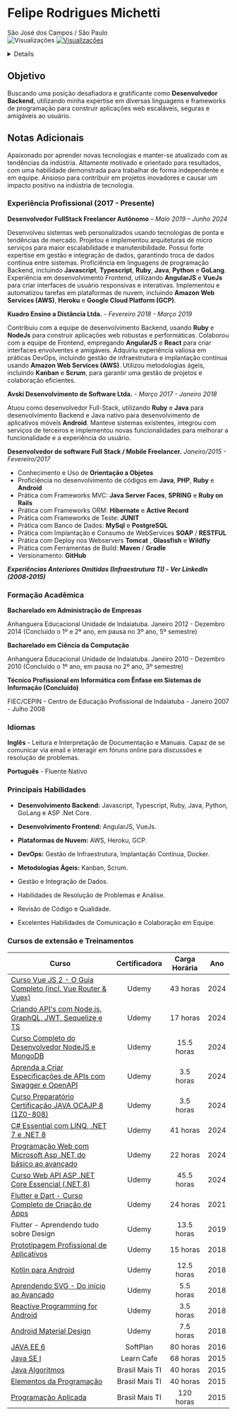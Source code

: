 # Felipe Rodrigues Michetti
São José dos Campos / São Paulo  
<img src="https://komarev.com/ghpvc/?username=frmichetti&color=red" alt="Visualizações" />
[![Visualizações](https://hits.seeyoufarm.com/api/count/incr/badge.svg?url=https%3A%2F%2Fgist.github.com%2Ffrmichetti%2F565bf971a2c5c621a34693b7463c2671&count_bg=%23C83D3D&title_bg=%23555555&icon=&icon_color=%23E7E7E7&title=Visualizações&edge_flat=false)](https://hits.seeyoufarm.com)
<details>   
<br/>  
Linkedin: https://www.linkedin.com/in/frmichetti 
<br/>   
GitHub: https://github.com/frmichetti 
<br/>
Email: frmichetti@gmail.com
<br/>  
WhatsApp: +55 12 99155-2277
</details> 

## Objetivo
Buscando uma posição desafiadora e gratificante como **Desenvolvedor Backend**, utilizando minha expertise em diversas linguagens e frameworks de programação para construir aplicações web escaláveis, seguras e amigáveis ao usuário.

## Notas Adicionais
Apaixonado por aprender novas tecnologias e manter-se atualizado com as tendências da indústria. Altamente motivado e orientado para resultados, com uma habilidade demonstrada para trabalhar de forma independente e em equipe. Ansioso para contribuir em projetos inovadores e causar um impacto positivo na indústria de tecnologia.

### Experiência Profissional (2017 - Presente)
**Desenvolvedor FullStack Freelancer Autônomo** _– Maio 2019 – Junho 2024_

Desenvolveu sistemas web personalizados usando tecnologias de ponta e tendências de mercado.
Projetou e implementou arquiteturas de micro serviços para maior escalabilidade e manutenibilidade.
Possui forte expertise em gestão e integração de dados, garantindo troca de dados contínua entre sistemas.
Proficiência em linguagens de programação Backend, incluindo **Javascript**, **Typescript**, **Ruby**, **Java**, **Python** e **GoLang**.
Experiência em desenvolvimento Frontend, utilizando **AngularJS** e **VueJs** para criar interfaces de usuário responsivas e interativas.
Implementou e automatizou tarefas em plataformas de nuvem, incluindo **Amazon Web Services (AWS)**, **Heroku** e **Google Cloud Platform (GCP)**.

**Kuadro Ensino a Distância Ltda.** _- Fevereiro 2018 - Março 2019_

Contribuiu com a equipe de desenvolvimento Backend, usando **Ruby** e **NodeJs** para construir aplicações web robustas e performáticas.
Colaborou com a equipe de Frontend, empregando **AngularJS** e **React** para criar interfaces envolventes e amigáveis.
Adquiriu experiência valiosa em práticas DevOps, incluindo gestão de infraestrutura e implantação contínua usando **Amazon Web Services (AWS)**.
Utilizou metodologias ágeis, incluindo **Kanban** e **Scrum**, para garantir uma gestão de projetos e colaboração eficientes.

**Avski Desenvolvimento de Software Ltda.** _- Março 2017 - Janeiro 2018_

Atuou como desenvolvedor Full-Stack, utilizando **Ruby** e **Java** para desenvolvimento Backend e Java nativo para desenvolvimento de aplicativos móveis **Android**.
Manteve sistemas existentes, integrou com serviços de terceiros e implementou novas funcionalidades para melhorar a funcionalidade e a experiência do usuário.

**Desenvolvedor de software Full Stack / Mobile Freelancer.** _Janeiro/2015 - Fevereiro/2017_
* Conhecimento e Uso de **Orientação a Objetos**
* Proficiência no desenvolvimento de códigos em **Java**, **PHP**, **Ruby** e **Android**
* Prática com Frameworks MVC: **Java Server Faces**, **SPRING** e **Ruby on Rails**
* Prática com Frameworks ORM: **Hibernate** e **Active Record**
* Prática com Frameworks de Teste: **JUNIT**
* Prática com Banco de Dados: **MySql** e **PostgreSQL**
* Prática com Implantação e Consumo de WebServices **SOAP** / **RESTFUL**
* Prática com Deploy nos Webservers **Tomcat** , **Glassfish** e **Wildfly**
* Prática com Ferramentas de Build: **Maven** / **Gradle**
* Versionamento: **GitHub**

**_Experiências Anteriores Omitidas (Infraestrutura TI) - Ver LinkedIn (2008-2015)_**

### Formação Acadêmica
**Bacharelado em Administração de Empresas**

Anhanguera Educacional Unidade de Indaiatuba. Janeiro 2012 - Dezembro 2014 (Concluído o 1º e 2º ano, em pausa no 3º ano, 5º semestre)

**Bacharelado em Ciência da Computação** 

Anhanguera Educacional Unidade de Indaiatuba. Janeiro 2010 - Dezembro 2010 (Concluído o 1º ano, em pausa no 2º ano, 3º semestre)

**Técnico Profissional em Informática com Ênfase em Sistemas de Informação (Concluído)**

FIEC/CEPIN - Centro de Educação Profissional de Indaiatuba - Janeiro 2007 - Julho 2008 

### Idiomas
**Inglês** - Leitura e Interpretação de Documentação e Manuais. Capaz de se comunicar via email e interagir em fóruns online para discussões e resolução de problemas.

**Português** - Fluente Nativo

### Principais Habilidades
- **Desenvolvimento Backend:** Javascript, Typescript, Ruby, Java, Python, GoLang e ASP .Net Core.

- **Desenvolvimento Frontend:** AngularJS, VueJs.

- **Plataformas de Nuvem:** AWS, Heroku, GCP.

- **DevOps:** Gestão de Infraestrutura, Implantação Contínua, Docker.

- **Metodologias Ágeis:** Kanban, Scrum.

- Gestão e Integração de Dados.

- Habilidades de Resolução de Problemas e Análise.

- Revisão de Código e Qualidade.

- Excelentes Habilidades de Comunicação e Colaboração em Equipe.

### Cursos de extensão e Treinamentos

| Curso                                                        | Certificadora  | Carga Horária | Ano     | 
| ------------------------------------------------------------ |:-------------: |:-------------:| :------:|
|[Curso Vue JS 2 - O Guia Completo (incl. Vue Router & Vuex)](https://www.udemy.com/certificate/UC-060a7978-8aab-4278-b4be-a22696aff910/)| Udemy| 43 horas | 2024 |
| [ Criando API's com Node.js, GraphQL, JWT, Sequelize e TS](https://www.udemy.com/certificate/UC-3cf44473-3dc2-43d4-9cca-bdc480bcbb94/)  | Udemy          | 17 horas      | 2024    |
| [Curso Completo do Desenvolvedor NodeJS e MongoDB](https://www.udemy.com/certificate/UC-973a42d1-ccf2-4e5e-800f-9091f4ccf5cc/)          | Udemy          | 15.5 horas   | 2024     |   
| [Aprenda a Criar Especificações de APIs com Swagger e OpenAPI](https://www.udemy.com/certificate/UC-e7c17806-09c4-4842-9a31-84ab9761e873/) | Udemy          | 3.5 horas    | 2024     |
| [Curso Preparatório Certificação JAVA OCAJP 8 (1Z0-808)](https://www.udemy.com/certificate/UC-c259155e-bbb4-4a17-bedd-5ce7b331cce1/)       | Udemy          | 3.5 horas     | 2024    |
| [C# Essential com LINQ, .NET 7 e .NET 8](https://www.udemy.com/certificate/UC-ed6bf23f-a06f-4bd3-bd6d-7f2e7722e2a8/)                       | Udemy          | 41 horas      | 2024    |
| [Programação Web com Microsoft Asp .NET do básico ao avançado](https://www.udemy.com/certificate/UC-7fe4d0cc-9c65-4f28-97b9-cf13d9a7791f/) | Udemy          | 22 horas      | 2024    |
| [Curso Web API ASP .NET Core Essencial (.NET 8)](https://www.udemy.com/certificate/UC-49029b7e-8500-4d9f-840a-5a06cefe2648/)               | Udemy          | 45.5 horas      | 2024    |
| [Flutter e Dart - Curso Completo de Criação de Apps](https://www.udemy.com/certificate/UC-41743550-7392-441a-bd69-8004a42245f4/)           | Udemy          | 24 horas      | 2021    |
| Flutter - Aprendendo tudo sobre Design                        | Udemy    | 13.5 horas         | 2019    |
| [Prototipagem Profissional de Aplicativos](https://www.udemy.com/certificate/UC-15HQQJN5/)                     | Udemy          | 15 horas      | 2018    |
| [Kotlin para Android](https://www.udemy.com/certificate/UC-48NXII1K/)                                          | Udemy          | 12.5 horas    | 2018    |
| [Aprendendo SVG - Do início ao Avançado](https://www.udemy.com/certificate/UC-7WEPI9CB/)                       | Udemy          | 5.5 horas     | 2018    |
| [Reactive Programming for Android](https://www.udemy.com/certificate/UC-GYQVZ51E/)                             | Udemy          | 3.5 horas     | 2018    |
| [Android Material Design](https://www.udemy.com/certificate/UC-IVOE83VJ/)                                      | Udemy          | 7.5 horas     | 2018    |
| [JAVA EE 6](https://frmichetti.github.io/certificates/Java_EE_6-Certificado_Felipe_Rodrigues_Michetti_27.png)                                                    | SoftPlan       | 80 horas      | 2016    |
| [Java SE I](https://frmichetti.github.io/certificates/certificate-2100749.735701.12566-learncafe-frente.png)                                                    | Learn Cafe     | 68 horas      | 2015    |
| [Java Algoritmos](https://frmichetti.github.io/certificates/Java%20Algoritmos.png)                               | Brasil Mais TI | 40 horas      | 2015    |
| [Elementos da Programação](https://frmichetti.github.io/certificates/Java%20Elementos%20da%20Programaçao.png)                                     | Brasil Mais TI | 40 horas      | 2015    |
| [Programação Aplicada](https://frmichetti.github.io/certificates/Java%20Programação%20Aplicada.png)                                         | Brasil Mais TI | 120 horas     | 2015    |








